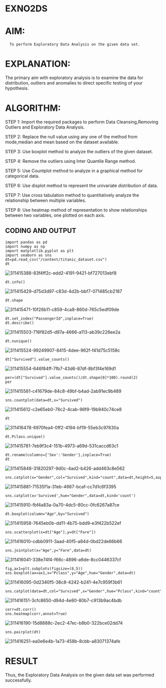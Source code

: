 # EXNO2DS
# AIM:
      To perform Exploratory Data Analysis on the given data set.
      
# EXPLANATION:
  The primary aim with exploratory analysis is to examine the data for distribution, outliers and anomalies to direct specific testing of your hypothesis.
  
# ALGORITHM:
STEP 1: Import the required packages to perform Data Cleansing,Removing Outliers and Exploratory Data Analysis.

STEP 2: Replace the null value using any one of the method from mode,median and mean based on the dataset available.

STEP 3: Use boxplot method to analyze the outliers of the given dataset.

STEP 4: Remove the outliers using Inter Quantile Range method.

STEP 5: Use Countplot method to analyze in a graphical method for categorical data.

STEP 6: Use displot method to represent the univariate distribution of data.

STEP 7: Use cross tabulation method to quantitatively analyze the relationship between multiple variables.

STEP 8: Use heatmap method of representation to show relationships between two variables, one plotted on each axis.

## CODING AND OUTPUT
```
import pandas as pd
import numpy as np
import matplotlib.pyplot as plt
import seaborn as sns
dt=pd.read_csv("/content/titanic_dataset.csv")
dt
```
![311415388-83f4ff2c-edd2-4191-9421-bf727013ebf8](https://github.com/sujigunasekar/EXNO2DS/assets/119559822/7948ade6-6738-41ee-9eae-d55bd258c7eb)
```
dt.info()
```
![311415429-d75d3d97-c83d-4d2b-bbf7-071485cb2187](https://github.com/sujigunasekar/EXNO2DS/assets/119559822/bd2b97f3-6a83-4992-ac65-bb6fa72f7eb2)
```
dt.shape
```
![311415471-10f26b11-c859-4ca8-860d-765c5edf09de](https://github.com/sujigunasekar/EXNO2DS/assets/119559822/98cfab90-22f5-4bbd-a71a-3631b826b71d)
```
dt.set_index("PassengerId",inplace=True)
dt.describe()
```
![311415503-716f82d5-d97a-4666-a113-ab39c226ee2a](https://github.com/sujigunasekar/EXNO2DS/assets/119559822/f4bbbb33-1e8a-45ff-bef1-f69e5fcdedaf)
```
dt.nunique()
```
![311415524-99249907-8415-4dee-962f-f41d75c5158c](https://github.com/sujigunasekar/EXNO2DS/assets/119559822/90b97cb8-c343-4d6e-a8fd-073148fb9be0)
```
dt["Survived"].value_counts()
```
![311415554-646f84ff-7fb7-43d6-87df-8bf3f4e169d1](https://github.com/sujigunasekar/EXNO2DS/assets/119559822/79e0c6ad-9597-4584-901b-25480a918b52)
```
per=(dt["Survived"].value_counts()/dt.shape[0]*100).round(2)
per
```
![311415581-c41679de-84c8-49bf-b4ad-2ab91ec9b489](https://github.com/sujigunasekar/EXNO2DS/assets/119559822/c790f979-e9f3-470d-925b-3ad02fd79e66)
```
sns.countplot(data=dt,x="Survived")
```
![311415612-c2e65eb0-78c2-4cab-96f9-19b940c74ce8](https://github.com/sujigunasekar/EXNO2DS/assets/119559822/1d751734-1268-47cb-b1b1-99536d4f4987)
```
dt
```
![311416478-6970fea4-0ff2-4194-bf19-55eb3c97830a](https://github.com/sujigunasekar/EXNO2DS/assets/119559822/9e4f2ca6-b820-4a43-91b7-6d48599ad5b1)
```
dt.Pclass.unique()
```
![311415781-7eb9f3c4-151b-4973-a69d-531caccd63c1](https://github.com/sujigunasekar/EXNO2DS/assets/119559822/197bb6f0-deee-4f04-ba81-c19f1b5c89ea)
```
dt.rename(columns={'Sex':'Gender'},inplace=True)
dt
```
![311415848-31820297-9d0c-4ad2-b426-add463c8e562](https://github.com/sujigunasekar/EXNO2DS/assets/119559822/3facfe80-540b-4b21-8ba4-ee130f5eedac)
```
sns.catplot(x="Gender",col="Survived",kind="count",data=dt,height=5,aspect=.7)
```
![311415881-71535f1a-31eb-4667-bcaf-cc7d1c6f3395](https://github.com/sujigunasekar/EXNO2DS/assets/119559822/7564e152-2a26-454d-a148-160d2592cb73)
```
sns.catplot(x='Survived',hue="Gender",data=dt,kind='count')
```
![311415910-fbf4a83a-0a70-4dc5-80cc-0fc6267a87ce](https://github.com/sujigunasekar/EXNO2DS/assets/119559822/01ba926e-cefd-40f6-9350-b8084d069630)
```
dt.boxplot(column="Age",by="Survived")
```
![311415958-7645eb0b-dd11-4b75-bdd9-e3f422b522ef](https://github.com/sujigunasekar/EXNO2DS/assets/119559822/c12b4b3b-23a8-4dc7-b236-5952165ba6c2)
```
sns.scatterplot(x=dt["Age"],y=dt["Fare"])
```
![311416010-cdbb0911-3aad-40f5-a84d-0bd22de66b66](https://github.com/sujigunasekar/EXNO2DS/assets/119559822/f1231627-5984-4ba4-8051-07cafc4bf141)
```
sns.jointplot(x="Age",y="Fare",data=dt)
```
![311416041-338e74f4-f66c-4896-a6de-8cc0446337cf](https://github.com/sujigunasekar/EXNO2DS/assets/119559822/7035c334-74a0-47af-bed4-30932d82003d)
```
fig,ax1=plt.subplots(figsize=(8,5))
sns.boxplot(ax=ax1,x="Pclass",y="Age",hue="Gender",data=dt)
```
![311416095-0d2340f5-38c8-4242-b241-4e7c959f3b61](https://github.com/sujigunasekar/EXNO2DS/assets/119559822/1c18a69d-7db5-4a80-b3ff-9a2e5b9aa3f0)
```
sns.catplot(data=dt,col="Survived",x="Gender",hue="Pclass",kind="count")
```
![311416151-3cfc8650-d94d-4e80-80b7-c913b9ac4bdb](https://github.com/sujigunasekar/EXNO2DS/assets/119559822/9f5942bb-c6a3-4736-a91f-1aa13bb3fd63)
```
corr=dt.corr()
sns.heatmap(corr,annot=True)
```
![311416190-15d8888c-2ec2-47ec-b8b0-322bce02dd74](https://github.com/sujigunasekar/EXNO2DS/assets/119559822/1f0bedbc-c445-400c-ae85-1d122c59c1a6)
```
sns.pairplot(dt)
```
![311416251-ea0e6e4b-1a73-458b-8cbb-a83071374afe](https://github.com/sujigunasekar/EXNO2DS/assets/119559822/8383884e-a5d8-4af8-8f96-77316074a623)





# RESULT
Thus, the Exploratory Data Analysis on the given data set was performed successfully.
